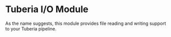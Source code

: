 # Tuberia I/O Module

As the name suggests, this module provides file reading and writing support to your Tuberia pipeline.